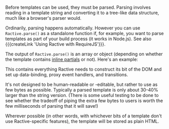 Before templates can be used, they must be parsed. Parsing involves reading in a template string and converting it to a tree-like data structure, much like a browser's parser would.

Ordinarily, parsing happens automatically. However you can use `Ractive.parse()` as a standalone function if, for example, you want to parse templates as part of your build process (it works in Node.js). See also {{{createLink 'Using Ractive with RequireJS'}}}.

The output of `Ractive.parse()` is an array or object (depending on whether the template contains [inline partials](partials#inline-partials) or not). Here's an example:


This contains everything Ractive needs to construct its bit of the DOM and set up data-binding, proxy event handlers, and transitions.

It's not designed to be human-readable or -editable, but rather to use as few bytes as possible. Typically a parsed template is only about 30-40% larger than the string version. (There is some useful testing to be done to see whether the tradeoff of piping the extra few bytes to users is worth the few milliseconds of parsing that it will save!)

Wherever possible (in other words, with whichever bits of a template don't use Ractive-specific features), the template will be stored as plain HTML.

